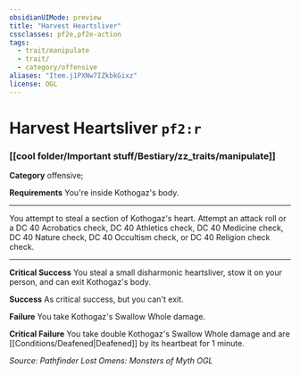 ```yaml
---
obsidianUIMode: preview
title: "Harvest Heartsliver"
cssclasses: pf2e,pf2e-action
tags:
  - trait/manipulate
  - trait/
  - category/offensive
aliases: "Item.j1PXNw7IZkbkGixz"
license: OGL
---
```

# Harvest Heartsliver `pf2:r`

### [[cool folder/Important stuff/Bestiary/zz_traits/manipulate]]

**Category** offensive; 




**Requirements** You're inside Kothogaz's body.

* * *

You attempt to steal a section of Kothogaz's heart. Attempt an attack roll or a DC 40 Acrobatics check, DC 40 Athletics check, DC 40 Medicine check, DC 40 Nature check, DC 40 Occultism check, or DC 40 Religion check check.

* * *

**Critical Success** You steal a small disharmonic heartsliver, stow it on your person, and can exit Kothogaz's body.

**Success** As critical success, but you can't exit.

**Failure** You take Kothogaz's Swallow Whole damage.

**Critical Failure** You take double Kothogaz's Swallow Whole damage and are [[Conditions/Deafened|Deafened]] by its heartbeat for 1 minute.

*Source: Pathfinder Lost Omens: Monsters of Myth*
*OGL*
